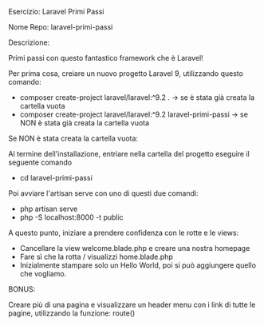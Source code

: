 Esercizio: Laravel Primi Passi

Nome Repo: laravel-primi-passi

Descrizione:

Primi passi con questo fantastico framework che è Laravel!

Per prima cosa, creiare un nuovo progetto Laravel 9, utilizzando questo comando:
- composer create-project laravel/laravel:^9.2 . -> se è stata già creata la cartella vuota
- composer create-project laravel/laravel:^9.2 laravel-primi-passi  -> se NON è stata già creata la cartella vuota

Se NON è stata creata la cartella vuota:

Al termine dell'installazione, entriare nella cartella del progetto eseguire il seguente comando
- cd laravel-primi-passi

Poi avviare l'artisan serve con uno di questi due comandi:
- php artisan serve
- php -S localhost:8000 -t public

A questo punto, iniziare a prendere confidenza con le rotte e le views:
- Cancellare la view welcome.blade.php e creare una nostra homepage
- Fare sì che la rotta / visualizzi home.blade.php
- Inizialmente stampare solo un Hello World, poi si può aggiungere quello che vogliamo.

BONUS:

Creare più di una pagina e visualizzare un header menu con i link di tutte le pagine, utilizzando la funzione: route()
